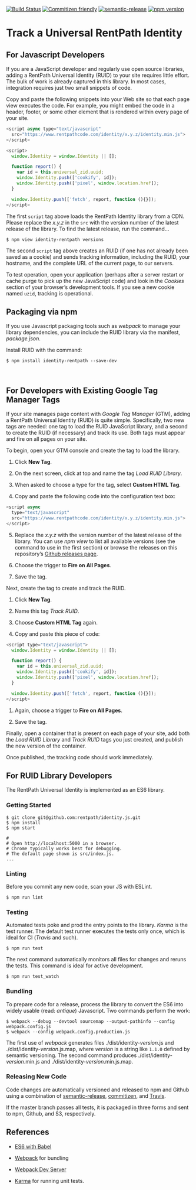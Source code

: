 [![Build Status](https://travis-ci.org/rentpath/identity.js.svg?branch=master)](https://travis-ci.org/rentpath/identity.js) [![Commitizen friendly](https://img.shields.io/badge/commitizen-friendly-brightgreen.svg)](http://commitizen.github.io/cz-cli/) [![semantic-release](https://img.shields.io/badge/%20%20%F0%9F%93%A6%F0%9F%9A%80-semantic--release-e10079.svg?style=plastic)](https://github.com/semantic-release/semantic-release) [![npm version](https://badge.fury.io/js/identity-rentpath.svg)](https://badge.fury.io/js/identity-rentpath)


Track a Universal RentPath Identity
===================================

For Javascript Developers
-------------------------

If you are a JavaScript developer and regularly use open source libraries,
adding a RentPath Universal Identity (RUID) to your site requires little effort.
The bulk of work is already captured in this library. In most cases, integration
requires just two small snippets of code.

Copy and paste the following snippets into your Web site so that each page view
executes the code. For example, you might embed the code in a header, footer,
or some other element that is rendered within every page of your site.

~~~~~~~~~~~~~~~~~~~~~~~~~~~~~~~~~~~~~~~~~~~~~~~~~~~~~~~~~~~~~~~~~~~~~ javascript
<script async type="text/javascript"
  src="https://www.rentpathcode.com/identity/x.y.z/identity.min.js">
</script>

<script>
  window.Identity = window.Identity || [];

  function report() {
    var id = this.universal_zid.uuid;
    window.Identity.push(['cookify', id]);
    window.Identity.push(['pixel', window.location.href]);
  }

  window.Identity.push(['fetch', report, function (){}]);
</script>
~~~~~~~~~~~~~~~~~~~~~~~~~~~~~~~~~~~~~~~~~~~~~~~~~~~~~~~~~~~~~~~~~~~~~~~~~~~~~~~~

The first `script` tag above loads the RentPath Identity library from a CDN.
Please replace the _x.y.z_ in the `src` with the version number of the
latest release of the library. To find the latest release, run the command...

~~~~~~~~~~~~~~~~~~~~~~~~~~~~~~~~~~~~~~~~~~~~~~~~~~~~~~~~~~~~~~~~~~~~~~~~~~~~~~~~
$ npm view identity-rentpath versions
~~~~~~~~~~~~~~~~~~~~~~~~~~~~~~~~~~~~~~~~~~~~~~~~~~~~~~~~~~~~~~~~~~~~~~~~~~~~~~~~


The second `script` tag above creates an RUID (if one has not already been saved as
a cookie) and sends tracking information, including the RUID, your hostname, and
the complete URL of the current page, to our servers.

To test operation, open your application (perhaps after a server restart or
cache purge to pick up the new JavaScript code) and look in the *Cookies*
section of your browser&rsquo;s development tools. If you see a new cookie named
`uzid`, tracking is operational.

Packaging via npm
-----------------

If you use Javascript packaging tools such as *webpack* to manage your library
dependencies, you can include the RUID library via the manifest, *package.json*.

Install RUID with the command:

~~~~~~~~~~~~~~~~~~~~~~~~~~~~~~~~~~~~~~~~~~~~~~~~~~~~~~~~~~~~~~~~~~~~~~~~~~~~~~~~
$ npm install identity-rentpath --save-dev
~~~~~~~~~~~~~~~~~~~~~~~~~~~~~~~~~~~~~~~~~~~~~~~~~~~~~~~~~~~~~~~~~~~~~~~~~~~~~~~~

 

For Developers with Existing Google Tag Manager Tags
----------------------------------------------------

If your site manages page content with *Google Tag Manager* (GTM), adding a
RentPath Universal Identity (RUID) is quite simple. Specifically, two new tags
are needed: one tag to load the RUID JavaScript library, and a second to create
the RUID (if necessary) and track its use. Both tags must appear and fire on all
pages on your site.

To begin, open your GTM console and create the tag to load the library.

1.  Click **New Tag**.

2.  On the next screen, click at top and name the tag *Load RUID Library*.

3.  When asked to choose a type for the tag, select **Custom HTML Tag**.

4.  Copy and paste the following code into the configuration text box:

  ``` javascript
  <script async
    type="text/javascript"
    src="https://www.rentpathcode.com/identity/x.y.z/identity.min.js">
  </script>
  ```

5.  Replace the _x.y.z_ with the version number of the latest release of the library. You
    can use _npm view_ to list all available versions (see the command to use
    in the first section) or browse the releases on this
    repository&rsquo;s [Github releases page](https://github.com/rentpath/identity.js/releases).

6.  Choose the trigger to **Fire on All Pages**.

7.  Save the tag.


Next, create the tag to create and track the RUID.

1.  Click **New Tag**.

2.  Name this tag *Track RUID*.

3.  Choose **Custom HTML Tag** again.

4.  Copy and paste this piece of code:

  ``` javascript
  <script type="text/javascript">
    window.Identity = window.Identity || [];

    function report() {
      var id = this.universal_zid.uuid;
      window.Identity.push(['cookify', id]);
      window.Identity.push(['pixel', window.location.href]);
    }

    window.Identity.push(['fetch', report, function (){}]);
  </script>
  ```

1.  Again, choose a trigger to **Fire on All Pages**.

2.  Save the tag.

Finally, open a container that is present on each page of your site, add both
the *Load RUID Library* and *Track RUID* tags you just created, and publish the
new version of the container.

Once published, the tracking code should work immediately.

For RUID Library Developers
---------------------------

The RentPath Universal Identity is implemented as an ES6 library.

### Getting Started

~~~~~~~~~~~~~~~~~~~~~~~~~~~~~~~~~~~~~~~~~~~~~~~~~~~~~~~~~~~~~~~~~~~~~~~~~~~~~~~~
$ git clone git@github.com:rentpath/identity.js.git
$ npm install
$ npm start

#
# Open http://localhost:5000 in a browser.
# Chrome typically works best for debugging.
# The default page shown is src/index.js.
...
~~~~~~~~~~~~~~~~~~~~~~~~~~~~~~~~~~~~~~~~~~~~~~~~~~~~~~~~~~~~~~~~~~~~~~~~~~~~~~~~

### Linting

Before you commit any new code, scan your JS with ESLint.

~~~~~~~~~~~~~~~~~~~~~~~~~~~~~~~~~~~~~~~~~~~~~~~~~~~~~~~~~~~~~~~~~~~~~~~~~~~~~~~~
$ npm run lint
~~~~~~~~~~~~~~~~~~~~~~~~~~~~~~~~~~~~~~~~~~~~~~~~~~~~~~~~~~~~~~~~~~~~~~~~~~~~~~~~

### Testing

Automated tests poke and prod the entry points to the library. *Karma* is the
test runner. The default test runner executes the tests only once, which is
ideal for CI (*Travis* and such).

~~~~~~~~~~~~~~~~~~~~~~~~~~~~~~~~~~~~~~~~~~~~~~~~~~~~~~~~~~~~~~~~~~~~~~~~~~~~~~~~
$ npm run test
~~~~~~~~~~~~~~~~~~~~~~~~~~~~~~~~~~~~~~~~~~~~~~~~~~~~~~~~~~~~~~~~~~~~~~~~~~~~~~~~

The next command automatically monitors all files for changes and reruns the tests.
This command is ideal for active development.

~~~~~~~~~~~~~~~~~~~~~~~~~~~~~~~~~~~~~~~~~~~~~~~~~~~~~~~~~~~~~~~~~~~~~~~~~~~~~~~~
$ npm run test_watch
~~~~~~~~~~~~~~~~~~~~~~~~~~~~~~~~~~~~~~~~~~~~~~~~~~~~~~~~~~~~~~~~~~~~~~~~~~~~~~~~

### Bundling

To prepare code for a release, process the library to convert the ES6 into
widely usable (read: *antique*) Javascript. Two commands perform the work:

~~~~~~~~~~~~~~~~~~~~~~~~~~~~~~~~~~~~~~~~~~~~~~~~~~~~~~~~~~~~~~~~~~~~~~~~~~~~~~~~
$ webpack --debug --devtool sourcemap --output-pathinfo --config webpack.config.js
$ webpack --config webpack.config.production.js
~~~~~~~~~~~~~~~~~~~~~~~~~~~~~~~~~~~~~~~~~~~~~~~~~~~~~~~~~~~~~~~~~~~~~~~~~~~~~~~~

The first use of _webpack_ generates files ./dist/identity-_version_.js and
./dist/identity-_version_.js.map, where *version* is a
string like `1.1.0` defined by semantic versioning. The second command
produces ./dist/identity-_version_.min.js and ./dist/identity-_version_.min.js.map.



### Releasing New Code

Code changes are automatically versioned and released to npm and Github using a
combination of [semantic-release](https://github.com/semantic-release/semantic-release),
[commitizen](https://www.npmjs.com/package/commitizen), and
[Travis](https://travis-ci.org/rentpath/identity.js).

If the master branch passes all tests, it is packaged in three forms and sent to
npm, Github, and S3, respectively.


References
----------

-   [ES6 with Babel](<http://babeljs.io>)

-   [Webpack](<http://webpack.github.io>) for bundling

-   [Webpack Dev
    Server](<http://webpack.github.io/docs/webpack-dev-server.html>)

-   [Karma](<http://karma-runner.github.io/0.13/index.html>) for running unit
    tests.
